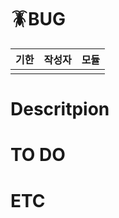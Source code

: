 # 🪳BUG

| 기한 | 작성자 | 모듈 |
| ---- | ------ | ---- |
|      |        |      |

# Descritpion



# TO DO



# ETC